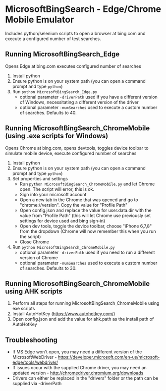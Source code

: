 # MicrosoftBingSearch - Edge/Chrome Mobile Emulator
Includes python/selenium scripts to open a browser at bing.com and execute a configured number of test searches.

## Running MicrosoftBingSearch_Edge
Opens Edge at bing.com executes configured number of searches
1. Install python
2. Ensure python is on your system path (you can open a command prompt and type `python`)
3. Run `python MicrosoftBingSearch_Edge.py`
	* optional parameter `-driverPath` used if you have a different version of Windows, necessitating a different version of the driver
	* optional parameter `-numSearches` used to execute a custom number of searches. Defaults to 40.

## Running MicrosoftBingSearch_ChromeMobile (using .exe scripts for Windows)
Opens Chrome at bing.com, opens devtools, toggles device toolbar to simulate mobile device, execute configured number of searches
1. Install python
2. Ensure python is on your system path (you can open a command prompt and type `python`)
3. Set properties and settings
	* Run `python MicrosoftBingSearch_ChromeMobile.py` and let Chrome open. The script will error, this is ok.
	* Sign into your microsoft account
	* Open a new tab in the Chrome that was opened and go to "chrome://version". Copy the value for "Profile Path"
	* Open config.json and replace the value for user.data.dir with the value from "Profile Path" (this will let Chrome use previously set settings for device used and bing sign-in)
	* Open dev tools, toggle the device toolbar, choose "iPhone 6,7,8" from the dropdown (Chrome will now remember this when you run the script)
	* Close Chrome
4. Run `python MicrosoftBingSearch_ChromeMobile.py`
	* optional parameter `-driverPath` used if you need to run a different version of Chrome
	* optional parameter `-numSearches` used to execute a custom number of searches. Defaults to 30.

## Running MicrosoftBingSearch_ChromeMobile using AHK scripts
1. Perform all steps for running MicrosoftBingSearch_ChromeMobile using exe scripts
2. Install AutoHotKey (https://www.autohotkey.com/)
3. Open config.json and add the value for ahk.path as the install path of AutoHotKey

## Troubleshooting
* If MS Edge won't open, you may need a different version of the MicrosoftWebDriver - https://developer.microsoft.com/en-us/microsoft-edge/tools/webdriver/
* If issues occur with the supplied Chrome driver, you may need an updated version - http://chromedriver.chromium.org/downloads
* Drivers can either be replaced in the "drivers" folder or the path can be supplied via -driverPath
